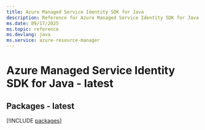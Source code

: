 ```yaml
---
title: Azure Managed Service Identity SDK for Java
description: Reference for Azure Managed Service Identity SDK for Java
ms.date: 09/17/2025
ms.topic: reference
ms.devlang: java
ms.service: azure-resource-manager
---
```

# Azure Managed Service Identity SDK for Java - latest
## Packages - latest
[!INCLUDE [packages](managed-service-identity-index.md)]